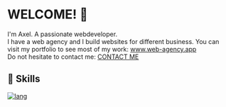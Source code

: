 # WELCOME! 👋

I'm Axel. A passionate webdeveloper.
<br>
I have a web agency and I build websites for different business.
You can visit my portfolio to see most of my work: <a href='https://www.web-agency.app'>www.web-agency.app</a>
<br>
Do not hesitate to contact me:  <a href='https://www.web-agency.app/contact'>CONTACT ME</a>
<!-- 
## 🔗 Profile
 -->
<!-- <img
    width="64"
    alt="Visit my Site"
    src="https://github.com/nzaero/cosmos3-unix-dev-conf/blob/main/__DOC__/1-img/icon/WebAgency.png"
  />
<img
    width="64"
    alt="Follow me on LinkedIn"
    src="https://github.com/nzaero/cosmos3-unix-dev-conf/blob/main/__DOC__/1-img/icon/LinkedIn.png"
  />
<img
    width="64"
    alt="Follow me on Twitter"
    src="https://github.com/nzaero/cosmos3-unix-dev-conf/blob/main/__DOC__/1-img/icon/Twitter.png"
  />
<img
    width="64"
    alt="Follow me on YouTube"
    src="https://github.com/nzaero/cosmos3-unix-dev-conf/blob/main/__DOC__/1-img/icon/Youtube.png"
  /> -->

<!-- &nbsp; -->
<!-- 
<div class='grid'>
<a href="https://www.web-agency.app" title="Visit my Site">
  • web-agency.app [My Site]</a>
  <br/>
<a href="https://www.linkedin.com/in/regnou" title="Follow me on LinkedIn">
  • regnou [LinkedIn]</a>
  <br/>
<a href="https://twitter.com/nzaerox" title="Follow me on Twitter">
  • nzaerox [Twitter]</a>
  <br/>
<a href="https://www.youtube.com/@webagencyapp" title="Follow me on You Tube">
  • @webagencyapp [YouTube]</a>
</div>
<a href="https://github.com/AxeloLabs" title="">
  • AxeloLabs [GitHub]</a>
<br/>
 -->
## 🔗 Skills

<!-- axelo -->

<!-- [![lang](https://skillicons.dev/icons?perline=10&i=ts,js,html,css,svelte,nextjs,react,gcp,vercel,firebase,supabase,graphql,materialui,tailwind,sass,vite,git,githubactions,figma,gitlab,wordpress,jest)](https://skillicons.dev) -->

<!-- [![lang](https://skillicons.dev/icons?perline=10&i=js,html,css,bootstrap,gulp)](https://skillicons.dev) -->

<!-- [![lang](https://skillicons.dev/icons?perline=10&i=js,react,next,aws,sass,redux,graphql,mongodb,nodejs,express)](https://skillicons.dev) -->

<!-- [![lang](https://skillicons.dev/icons?perline=10&i=js,html,css,wordpress,mysql)](https://skillicons.dev) -->

<!-- [![lang](https://skillicons.dev/icons?perline=10&i=java,spring,maven,mysql)](https://skillicons.dev)

[![lang](https://skillicons.dev/icons?perline=10&i=java,postgresql,jenkins,ansible,nginx)](https://skillicons.dev) -->

<!-- [![lang](https://skillicons.dev/icons?perline=10&i=java,mysql)](https://skillicons.dev) -->

<!-- [![lang](https://skillicons.dev/icons?perline=10&i=java,gcp,firebase)](https://skillicons.dev) -->

<!-- ms -->
<!-- [![lang](https://skillicons.dev/icons?perline=10&i=java,html,css,gcp,firebase)](https://skillicons.dev) -->

<!-- [![lang](https://skillicons.dev/icons?perline=10&i=svelte,js,ts,html,css)](https://skillicons.dev) -->

[![lang](https://skillicons.dev/icons?perline=10&i=svelte,nextjs,react,ts,js,html,css,java,gcp,vercel,firebase,supabase,postgres,mongodb,sqlite,nodejs,express,spring,graphql,bootstrap,md,svg,lit,materialui,tailwind,sass,docker,vite,git,jenkins,githubactions,figma,gitlab,gulp,wordpress,jest)](https://skillicons.dev)

<!--
###### LANGUAGES

[![lang](https://skillicons.dev/icons?perline=10&i=ts,js,html,css,java)](https://skillicons.dev)

###### CLOUD

[![lang](https://skillicons.dev/icons?perline=10&i=gcp,vercel)](https://skillicons.dev)

###### PAAS

[![lang](https://skillicons.dev/icons?perline=10&i=firebase,supabase)](https://skillicons.dev)

###### DATABASES

[![lang](https://skillicons.dev/icons?perline=10&i=postgres,mongodb,sqlite)](https://skillicons.dev)

###### FRAMEWORKS BACKENDS

[![lang](https://skillicons.dev/icons?perline=10&i=nodejs,express,spring,graphql)](https://skillicons.dev)

###### FRAMEWORKS FRONTENDS

[![lang](https://skillicons.dev/icons?perline=10&i=svelte,nextjs,react)](https://skillicons.dev)

###### LIBRARIES UI

[![lang](https://skillicons.dev/icons?perline=10&i=bootstrap,md,svg,lit,materialui,tailwind,sass)](https://skillicons.dev)

###### TOOL

[![lang](https://skillicons.dev/icons?perline=10&i=docker,vite,git,jenkins,githubactions,figma,gitlab,gulp)](https://skillicons.dev)

###### CMS

[![lang](https://skillicons.dev/icons?perline=10&i=wordpress)](https://skillicons.dev)

###### TESTS

[![lang](https://skillicons.dev/icons?perline=10&i=jest)](https://skillicons.dev) -->
